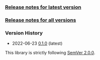 ### [Release notes for latest version](latest.md)

### [Release notes for all versions](full.md)

### Version History

* 2022-06-23 [0.1.0](0.1.0.md) (latest)


This library is strictly following [SemVer 2.0.0](https://semver.org/spec/v2.0.0.html).